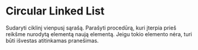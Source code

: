 # Circular Linked List

<p>Sudaryti ciklinį vienpusį sąrašą. Parašyti procedūrą, kuri įterpia prieš reikšme nurodytą elementą naują elementą. Jeigu tokio elemento nėra, turi būti išvestas atitinkamas pranešimas.</p>
